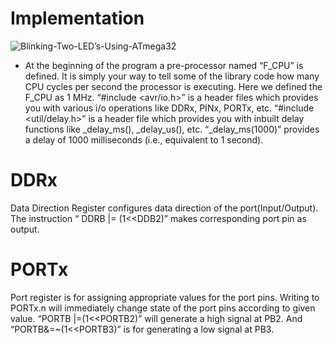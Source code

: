 # Implementation
![Blinking-Two-LED’s-Using-ATmega32](https://user-images.githubusercontent.com/101659804/164628973-6139bbb4-8507-4c9f-8f94-31d4ac4d8564.jpg)

* At the beginning of the program a pre-processor named “F_CPU” is defined. It is simply your way to tell some of the library code how many CPU cycles per second the processor is executing. Here we defined the F_CPU as 1 MHz. “#include <avr/io.h>” is a header files which provides you with various  i/o operations like DDRx, PINx, PORTx, etc. “#include <util/delay.h>” is a header file which provides you with inbuilt delay functions like _delay_ms(), _delay_us(), etc. “_delay_ms(1000)” provides a delay of 1000 milliseconds (i.e., equivalent to 1 second).
# DDRx  
Data Direction Register configures data direction of the port(Input/Output). The instruction “ DDRB |= (1<<DDB2)”  makes corresponding port pin as output.
# PORTx 
Port register is for assigning appropriate values for the port pins.
Writing to PORTx.n will immediately change state of the port pins according to given value. “PORTB |=(1<<PORTB2)” will generate a high signal at PB2. And “PORTB&=~(1<<PORTB3)” is for generating a low signal at PB3.
 	

